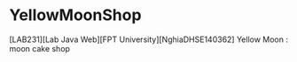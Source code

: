 # YellowMoonShop
[LAB231][Lab Java Web][FPT University][NghiaDHSE140362] Yellow Moon : moon cake shop
